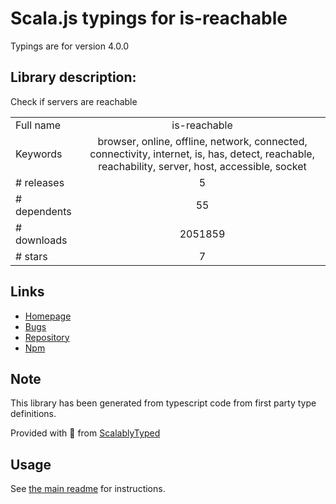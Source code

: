 
# Scala.js typings for is-reachable

Typings are for version 4.0.0

## Library description:
Check if servers are reachable

|                    |                 |
| ------------------ | :-------------: |
| Full name          | is-reachable |
| Keywords           | browser, online, offline, network, connected, connectivity, internet, is, has, detect, reachable, reachability, server, host, accessible, socket |
| # releases         | 5 |
| # dependents       | 55 |
| # downloads        | 2051859 |
| # stars            | 7 |

## Links
- [Homepage](https://github.com/sindresorhus/is-reachable#readme)
- [Bugs](https://github.com/sindresorhus/is-reachable/issues)
- [Repository](https://github.com/sindresorhus/is-reachable)
- [Npm](https://www.npmjs.com/package/is-reachable)
    


## Note
This library has been generated from typescript code from first party type definitions.

Provided with :purple_heart: from [ScalablyTyped](https://github.com/oyvindberg/ScalablyTyped)

## Usage
See [the main readme](../../readme.md) for instructions.



